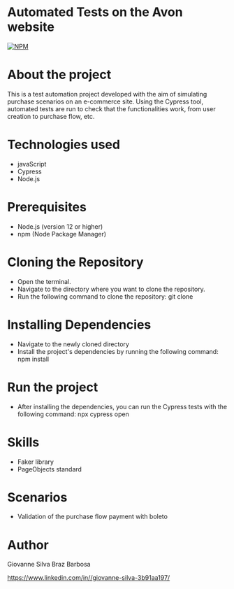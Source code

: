 # Automated Tests on the Avon website 
[![NPM](https://img.shields.io/npm/l/react)](https://github.com/GiovanneSilva/testVia/blob/main/LICENSE) 

# About the project

This is a test automation project developed with the aim of simulating purchase scenarios on an e-commerce site. Using the Cypress tool, automated tests are run to check that the functionalities work, from user creation to purchase flow, etc.

# Technologies used
- javaScript
- Cypress
- Node.js
  
# Prerequisites
- Node.js (version 12 or higher)
- npm (Node Package Manager)
  
# Cloning the Repository
- Open the terminal.
- Navigate to the directory where you want to clone the repository.
- Run the following command to clone the repository: git clone

# Installing Dependencies
- Navigate to the newly cloned directory
- Install the project's dependencies by running the following command: npm install

# Run the project
- After installing the dependencies, you can run the Cypress tests with the following command: npx cypress open

# Skills
- Faker library
- PageObjects standard 

# Scenarios
- Validation of the purchase flow payment with boleto



# Author

Giovanne Silva Braz Barbosa

https://www.linkedin.com/in//giovanne-silva-3b91aa197/
